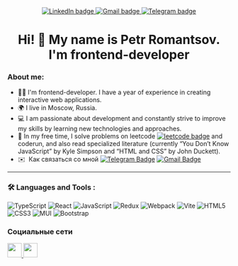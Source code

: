  <div id="badges" align="center">
    <a href="https://www.linkedin.com/in/petr-romantsov-8a5256326/">
      <img src="https://img.shields.io/badge/LinkedIn-blue?style=for-the-badge&logo=LinkedIn&logoColor=white" alt="LinkedIn badge">
    </a>
    <a href="mailto:romantsovp@gmail.com">
      <img src="https://img.shields.io/badge/Gmail-%23c71610?style=for-the-badge&logo=Gmail&logoColor=white" alt="Gmail badge">
    </a>
    <a href="https://t.me/romantsoff">
      <img src="https://img.shields.io/badge/Telegram-%23229ED9?style=for-the-badge&logo=Telegram&logoColor=white" alt="Telegram badge">
    </a>
   <h1>Hi! 👋 My name is Petr Romantsov.<br>I'm frontend-developer </h1>
  </div>

### About me: 

* :man_technologist: I'm frontend-developer. I have a year of experience in creating interactive web applications.
* 🌍 I live in Moscow, Russia.
* :computer: I am passionate about development and constantly strive to improve my skills by learning new technologies and approaches.
* 🧠 In my free time, I solve problems on leetcode  <a href="https://leetcode.com/u/romantsof/"><img src="https://img.shields.io/badge/Leetcode-%23383838?style=flat&logo=Leetcode&logoColor=%23ff8e13" alt="leetcode badge"></a> and coderun, and also read specialized literature (currently “You Don’t Know JavaScript” by Kyle Simpson and “HTML and CSS” by John Duckett).
* ✉️  Как связаться со мной [![Telegram Badge](https://img.shields.io/badge/-romantsovpetr-blue?style=flat&logo=Telegram&logoColor=white)](https://t.me/romantsoff) [![Gmail Badge](https://img.shields.io/badge/-Gmail-red?style=flat&logo=Gmail&logoColor=white)](mailto:romantsovp@gmail.com)

---
### :hammer_and_wrench: Languages and Tools :

![TypeScript](https://img.shields.io/badge/TypeSctipt-316192?style=for-the-badge&logo=typescript&logoColor=white)
![React](https://img.shields.io/badge/react-%2320232a.svg?style=for-the-badge&logo=react&logoColor=%2361DAFB)
![JavaScript](https://img.shields.io/badge/JavaScript-F7DF1E?style=for-the-badge&logo=javascript&logoColor=black)
![Redux](https://img.shields.io/badge/redux-%23593d88.svg?style=for-the-badge&logo=redux&logoColor=white)
![Webpack](https://img.shields.io/badge/webpack-%238DD6F9.svg?style=for-the-badge&logo=webpack&logoColor=black)
![Vite](https://img.shields.io/badge/vite-%23646CFF.svg?style=for-the-badge&logo=vite&logoColor=white)
![HTML5](https://img.shields.io/badge/HTML5-%23e34c26?style=for-the-badge&logo=HTML&logoColor=%23ffffff)
![CSS3](https://img.shields.io/badge/CSS3-%23264de4?style=for-the-badge&logo=CSS&logoColor=%23ffffff)
![MUI](https://img.shields.io/badge/MUI-%230081CB.svg?style=for-the-badge&logo=mui&logoColor=white)
![Bootstrap](https://img.shields.io/badge/Bootstrap-%23563d7c?style=for-the-badge&logo=Bootstrap&logoColor=%23ffffff)

                    

### Социальные сети  
<p align="left"> <a href="https://www.github.com/petr-romantsov" target="_blank" rel="noreferrer"> <picture> <source media="(prefers-color-scheme: dark)" srcset="https://raw.githubusercontent.com/danielcranney/readme-generator/main/public/icons/socials/github-dark.svg" /> <source media="(prefers-color-scheme: light)" srcset="https://raw.githubusercontent.com/danielcranney/readme-generator/main/public/icons/socials/github.svg" /> <img src="https://raw.githubusercontent.com/danielcranney/readme-generator/main/public/icons/socials/github.svg" width="32" height="32" /> </picture> </a> <a href="http://www.instagram.com/romantsof" target="_blank" rel="noreferrer"> <picture> <source media="(prefers-color-scheme: dark)" srcset="https://raw.githubusercontent.com/danielcranney/readme-generator/main/public/icons/socials/instagram-dark.svg" /> <source media="(prefers-color-scheme: light)" srcset="https://raw.githubusercontent.com/danielcranney/readme-generator/main/public/icons/socials/instagram.svg" /> <img src="https://raw.githubusercontent.com/danielcranney/readme-generator/main/public/icons/socials/instagram.svg" width="32" height="32" /> </picture> </a></p>
